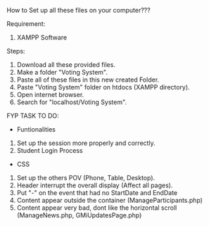 How to Set up all these files on your computer???

Requirement:
1. XAMPP Software

Steps:
1. Download all these provided files.
2. Make a folder "Voting System".
3. Paste all of these files in this new created Folder.
4. Paste "Voting System" folder on htdocs (XAMPP directory).
5. Open internet browser.
6. Search for "localhost/Voting System".

FYP TASK TO DO:

- Funtionalities
1. Set up the session more properly and correctly.
2. Student Login Process


- CSS
1. Set up the others POV (Phone, Table, Desktop).
2. Header interrupt the overall display (Affect all pages).
3. Put "-" on the event that had no StartDate and EndDate
4. Content appear outside the container (ManageParticipants.php)
5. Content appear very bad, dont like the horizontal scroll (ManageNews.php, GMiUpdatesPage.php)

   

